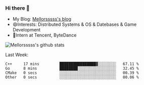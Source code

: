 ### Hi there 👋

- My Blog: [Mellorsssss's blog](https://mellorsssss.com/)
- 😄Interests: Distributed Systems & OS & Datebases & Game Development
- 🤔Intern at Tencent, ByteDance


![Mellorsssss's github stats](https://github-readme-stats.vercel.app/api?username=Mellorsssss&show_icons=true&theme=radical)

<!-- ![Top Langs](https://github-readme-stats.vercel.app/api/top-langs/?username=anuraghazra&hide=javascript,html,typescript,css,glsl) -->

<!--
**Mellorsssss/Mellorsssss** is a ✨ _special_ ✨ repository because its `README.md` (this file) appears on your GitHub profile.

Here are some ideas to get you started:

- 🔭 I’m currently working on ...
- 🌱 I’m currently learning ...
- 👯 I’m looking to collaborate on ...
- 🤔 I’m looking for help with ...
- 💬 Ask me about ...
- 📫 How to reach me: ...
- 😄 Pronouns: ...
- ⚡ Fun fact: ...
-->

Last Week:
<!--START_SECTION:waka-->

```text
C++     17 mins         ████████████████▓░░░░░░░░   67.11 %
Go      8 mins          ████████░░░░░░░░░░░░░░░░░   32.45 %
CMake   0 secs          ░░░░░░░░░░░░░░░░░░░░░░░░░   00.39 %
Other   0 secs          ░░░░░░░░░░░░░░░░░░░░░░░░░   00.06 %
```

<!--END_SECTION:waka-->
